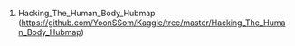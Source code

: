 1. Hacking_The_Human_Body_Hubmap
    (https://github.com/YoonSSom/Kaggle/tree/master/Hacking_The_Human_Body_Hubmap)